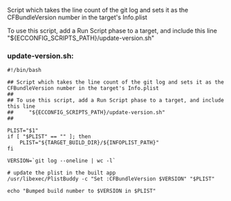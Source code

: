  Script which takes the line count of the git log and sets it as the CFBundleVersion number in the target's Info.plist

 To use this script, add a Run Script phase to a target, and include this line
     "${ECCONFIG_SCRIPTS_PATH}/update-version.sh"


### update-version.sh:
    #!/bin/bash
    
    ## Script which takes the line count of the git log and sets it as the CFBundleVersion number in the target's Info.plist
    ##
    ## To use this script, add a Run Script phase to a target, and include this line
    ##     "${ECCONFIG_SCRIPTS_PATH}/update-version.sh"
    ##
    
    PLIST="$1"
    if [ "$PLIST" == "" ]; then
        PLIST="${TARGET_BUILD_DIR}/${INFOPLIST_PATH}"
    fi
    
    VERSION=`git log --oneline | wc -l`
    
    # update the plist in the built app
    /usr/libexec/PlistBuddy -c "Set :CFBundleVersion $VERSION" "$PLIST"
    
    echo "Bumped build number to $VERSION in $PLIST"
